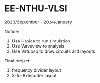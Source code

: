 # EE-NTHU-VLSI

2023/September - 2024/January

Notice:
1. Use Hspice to run simulation
2. Use Waveview to analysis
3. Use Virtuoso to draw circuits and layouts

Final project:
1. frequency divider layout
2. 3-to-8 decoder layout
